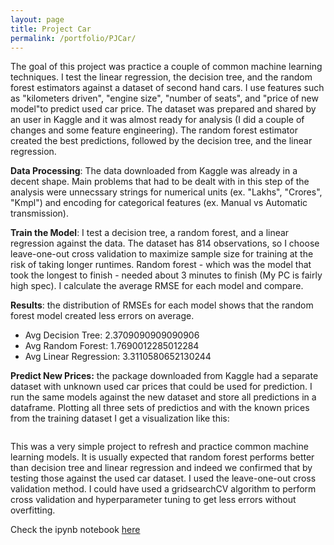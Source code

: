 ```yaml
---
layout: page
title: Project Car
permalink: /portfolio/PJCar/
---
```

The goal of this project was practice a couple of common machine learning techniques. I test the linear regression, the decision tree, and the random forest estimators against a dataset of second hand cars. I use features such as "kilometers driven", "engine size", "number of seats", and "price of new model"to predict used car price. The dataset was prepared and shared by an user in Kaggle and it was almost ready for analysis (I did a couple of changes and some feature engineering). The random forest estimator created the best predictions, followed by the decision tree, and the linear regression.

**Data Processing**: The data downloaded from Kaggle was already in a decent shape. Main problems that had to be dealt with in this step of the analysis were unnecssary strings for numerical units (ex. "Lakhs", "Crores", "Kmpl") and encoding for categorical features (ex. Manual vs Automatic transmission).

**Train the Model**: I test a decision tree, a random forest, and a linear regression against the data. The dataset has 814 observations, so I choose leave-one-out cross validation to maximize sample size for training at the risk of taking longer runtimes. Random forest - which was the model that took the longest to finish - needed about 3 minutes to finish (My PC is fairly high spec). I calculate the average RMSE for each model and compare.

**Results**: the distribution of RMSEs for each model shows that the random forest model created less errors on average.

- Avg Decision Tree: 2.3709090909090906
- Avg Random Forest: 1.7690012285012284
- Avg Linear Regression: 3.3110580652130244

**Predict New Prices:** the package downloaded from Kaggle had a separate dataset with unknown used car prices that could be used for prediction. I run the same models against the new dataset and store all predictions in a dataframe. Plotting all three sets of predictios and with the known prices from the training dataset I get a visualization like this:

<img src="{{ site.baseurl }}/images/portfolio/pjcar_finalplot.png" alt>

This was a very simple project to refresh and practice common machine learning models. It is usually expected that random forest performs better than decision tree and linear regression and indeed we confirmed that by testing those against the used car dataset. I used the leave-one-out cross validation method. I could have used a gridsearchCV algorithm to perform cross validation and hyperparameter tuning to get less errors without overfitting.

Check the ipynb notebook [here](https://nbviewer.org/github/brunoochi/my_data_science_notes/blob/main/PJ_Car/Project_Car_Part1.ipynb)